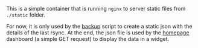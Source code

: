 This is a simple container that is running `nginx` to server static files from `./static` folder.

For now, it is only used by the [backup](../backup/) script to create a static json with the details of the last rsync. At the end, the json file is used by the [homepage](../homepage/) dashboard (a simple GET request) to display the data in a widget.
